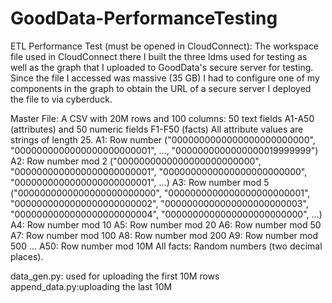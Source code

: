 # GoodData-PerformanceTesting
ETL Performance Test (must be opened in CloudConnect): The workspace file used in CloudConnect there I built the three ldms used for testing as well as the graph that I uploaded to GoodData's secure server for testing. Since the file I accessed was massive (35 GB) I had to configure one of my components in the graph to obtain the URL of a secure server I deployed the file to via cyberduck.

Master File: A CSV with 20M rows and 100 columns: 50 text fields A1-A50 (attributes) and 50 numeric fields F1-F50 (facts)
All attribute values are strings of length 25.
A1: Row number ("0000000000000000000000000", "0000000000000000000000001", ..., "0000000000000000019999999")
A2: Row number mod 2 ("0000000000000000000000000", "0000000000000000000000001", "0000000000000000000000000", "0000000000000000000000001", ...)
A3: Row number mod 5 ("0000000000000000000000000", "0000000000000000000000001", "0000000000000000000000002", "0000000000000000000000003", "0000000000000000000000004", "0000000000000000000000000", ...)
A4: Row number mod 10
A5: Row number mod 20
A6: Row number mod 50
A7: Row number mod 100
A8: Row number mod 200
A9: Row number mod 500
...
A50: Row number mod 10M
All facts: Random numbers (two decimal places).

data_gen.py: used for uploading the first 10M rows 
append_data.py:uploading the last 10M
